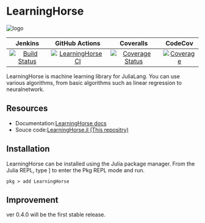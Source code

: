 # LearningHorse

![logo](https://user-images.githubusercontent.com/76277264/105711246-a16efc00-5f5b-11eb-9e1e-e93955250bd8.png)

|Jenkins|GitHub Actions|Coveralls|CodeCov|
|:-----:|:------------:|:-----:|:------:|
|[![Build Status](https://ik1-414-39231.vs.sakura.ne.jp:8443/job/LearningHorse-CI/badge/icon)](http://ik1-414-39231.vs.sakura.ne.jp:8443/job/LearningHorse-CI/)|[![LearningHorseCI](https://github.com/QGMW22/LearningHorse.jl/actions/workflows/main.yml/badge.svg)](https://github.com/QGMW22/LearningHorse.jl/actions/workflows/main.yml)|[![Coverage Status](https://coveralls.io/repos/github/QGMW22/LearningHorse.jl/badge.svg?branch=master)](https://coveralls.io/github/QGMW22/LearningHorse.jl?branch=master)|[![Coverage](https://codecov.io/gh/QGMW22/LearningHorse.jl/branch/master/graph/badge.svg)](https://codecov.io/gh/QGMW22/LearningHorse.jl)|

LearningHorse is machine learning library for JuliaLang. You can use various algorithms, from basic algorithms such as linear regression to neuralnetwork.

## Resources
- Documentation:[LearningHorse docs](https://ik1-414-39231.vs.sakura.ne.jp/learninghorse/)
- Souce code:[LearningHorse.jl (This repositry)](https://github.com/QGMW22/Learninghorse.jl)

## Installation
LearningHorse can be installed using the Julia package manager.
From the Julia REPL, type ] to enter the Pkg REPL mode and run.
```@example
pkg > add LearningHorse
```

## Improvement
ver 0.4.0 will be the first stable release.